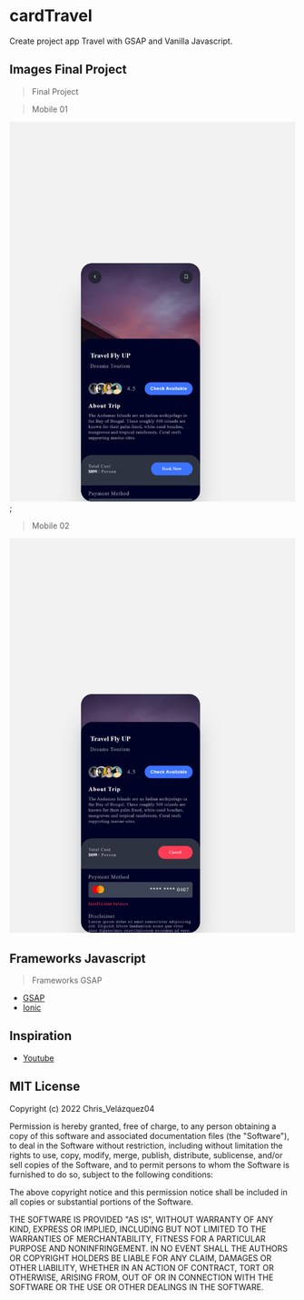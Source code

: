 # cardTravel

Create project app Travel with GSAP and Vanilla Javascript.

## Images Final Project

> Final Project

> Mobile 01

![]("../../src/assets/image/cardMobile01.png);

> Mobile 02

![]("../../src/assets/image/cardMobile02.png)

## Frameworks Javascript

> Frameworks GSAP

- [GSAP](https://greensock.com/gsap/)
- [Ionic](https://ionicframework.com/)

## Inspiration

- [Youtube](https://www.youtube.com/watch?v=PyJ1idPbkEg)

## MIT License

Copyright (c) 2022 Chris_Velázquez04

Permission is hereby granted, free of charge, to any person obtaining a copy
of this software and associated documentation files (the "Software"), to deal
in the Software without restriction, including without limitation the rights
to use, copy, modify, merge, publish, distribute, sublicense, and/or sell
copies of the Software, and to permit persons to whom the Software is
furnished to do so, subject to the following conditions:

The above copyright notice and this permission notice shall be included in all
copies or substantial portions of the Software.

THE SOFTWARE IS PROVIDED "AS IS", WITHOUT WARRANTY OF ANY KIND, EXPRESS OR
IMPLIED, INCLUDING BUT NOT LIMITED TO THE WARRANTIES OF MERCHANTABILITY,
FITNESS FOR A PARTICULAR PURPOSE AND NONINFRINGEMENT. IN NO EVENT SHALL THE
AUTHORS OR COPYRIGHT HOLDERS BE LIABLE FOR ANY CLAIM, DAMAGES OR OTHER
LIABILITY, WHETHER IN AN ACTION OF CONTRACT, TORT OR OTHERWISE, ARISING FROM,
OUT OF OR IN CONNECTION WITH THE SOFTWARE OR THE USE OR OTHER DEALINGS IN THE
SOFTWARE.

